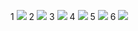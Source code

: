 1
<img src="https://github.com/stellardreams/stellardreams.github.io/blob/master/assets/images/Start%20with%20the%20Why%20-%20Simon%20Sinek.png">
2
<img src="https://github.com/stellardreams/stellardreams.github.io/assets/images/Start%20with%20the%20Why%20-%20Simon%20Sinek.png">
3
<img src="https://github.com/stellardreams/stellardreams.github.io/blob/master/assets/images/Start-20with-20the-20Why-20--20Simon-20Sinek.png">
4
<img src="{{site.baseurl}}/assets/img/my-image.jpg">
5
<img src="https://github.com/stellardreams/stellardreams.github.io/blob/master/assets/images/Start-with-Why-Simon-Sinek.png">
6
<img src="https://github.com/stellardreams/stellardreams.github.io/assets/images/Start-with-Why-Simon-Sinek.png">
